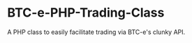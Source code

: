 BTC-e-PHP-Trading-Class
=======================

A PHP class to easily facilitate trading via BTC-e's clunky API.
